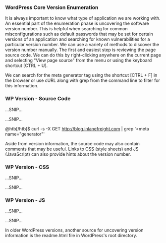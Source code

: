 <h3>WordPress Core Version Enumeration</h3>

It is always important to know what type of application we are working with. An essential part of the enumeration phase is uncovering the software version number. This is helpful when searching for common misconfigurations such as default passwords that may be set for certain versions of an application and searching for known vulnerabilities for a particular version number. We can use a variety of methods to discover the version number manually. The first and easiest step is reviewing the page source code. We can do this by right-clicking anywhere on the current page and selecting "View page source" from the menu or using the keyboard shortcut [CTRL + U].

We can search for the meta generator tag using the shortcut [CTRL + F] in the browser or use cURL along with grep from the command line to filter for this information.

<h3>WP Version - Source Code</h3>

...SNIP...

<link rel='https://api.w.org/' href='http://blog.inlanefreight.com/index.php/wp-json/' />

<link rel="EditURI" type="application/rsd+xml" title="RSD" href="http://blog.inlanefreight.com/xmlrpc.php?rsd" />

<link rel="wlwmanifest" type="application/wlwmanifest+xml" href="http://blog.inlanefreight.com/wp-includes/wlwmanifest.xml" />

<meta name="generator" content="WordPress 5.3.3" />

...SNIP...

@htb[/htb]$ curl -s -X GET http://blog.inlanefreight.com | grep '<meta name="generator"'

<meta name="generator" content="WordPress 5.3.3" />

Aside from version information, the source code may also contain comments that may be useful. Links to CSS (style sheets) and JS (JavaScript) can also provide hints about the version number.

<h3>WP Version - CSS</h3>

...SNIP...

<link rel='stylesheet' id='bootstrap-css'  href='http://blog.inlanefreight.com/wp-content/themes/ben_theme/css/bootstrap.css?ver=5.3.3' type='text/css' media='all' />

<link rel='stylesheet' id='transportex-style-css'  href='http://blog.inlanefreight.com/wp-content/themes/ben_theme/style.css?ver=5.3.3' type='text/css' media='all' />

<link rel='stylesheet' id='transportex_color-css'  href='http://blog.inlanefreight.com/wp-content/themes/ben_theme/css/colors/default.css?ver=5.3.3' type='text/css' 
media='all' />

<link rel='stylesheet' id='smartmenus-css'  href='http://blog.inlanefreight.com/wp-content/themes/ben_theme/css/jquery.smartmenus.bootstrap.css?ver=5.3.3' type='text/css' media='all' />

...SNIP...

<h3>WP Version - JS</h3>

...SNIP...

<script type='text/javascript' src='http://blog.inlanefreight.com/wp-includes/js/jquery/jquery.js?ver=1.12.4-wp'></script>

<script type='text/javascript' src='http://blog.inlanefreight.com/wp-includes/js/jquery/jquery-migrate.min.js?ver=1.4.1'></script>

<script type='text/javascript' src='http://blog.inlanefreight.com/wp-content/plugins/mail-masta/lib/subscriber.js?ver=5.3.3'></script>

<script type='text/javascript' src='http://blog.inlanefreight.com/wp-content/plugins/mail-masta/lib/jquery.validationEngine-en.js?ver=5.3.3'></script>

<script type='text/javascript' src='http://blog.inlanefreight.com/wp-content/plugins/mail-masta/lib/jquery.validationEngine.js?ver=5.3.3'></script>

...SNIP...

In older WordPress versions, another source for uncovering version information is the readme.html file in WordPress's root directory.
